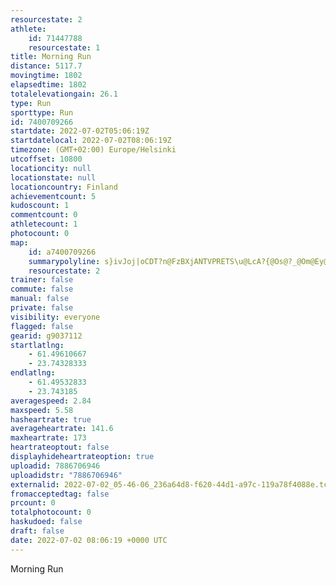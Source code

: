 ```yaml
---
resourcestate: 2
athlete:
    id: 71447788
    resourcestate: 1
title: Morning Run
distance: 5117.7
movingtime: 1802
elapsedtime: 1802
totalelevationgain: 26.1
type: Run
sporttype: Run
id: 7400709266
startdate: 2022-07-02T05:06:19Z
startdatelocal: 2022-07-02T08:06:19Z
timezone: (GMT+02:00) Europe/Helsinki
utcoffset: 10800
locationcity: null
locationstate: null
locationcountry: Finland
achievementcount: 5
kudoscount: 1
commentcount: 0
athletecount: 1
photocount: 0
map:
    id: a7400709266
    summarypolyline: s}ivJoj|oCDT?n@FzBXjANTVPRETS\u@LcA?{@Os@?_@Om@Ey@B_AO}@_@]GC]CMH[\GJGLGf@?\JhBF^Dv@@x@Fp@H^Pb@d@\J@HAf@]Nc@LmAC[IU?_@Im@?y@G_AMsAOa@KOUMSASHGHGP[fAEn@@fAFdAFp@D~ALj@Tl@XLN@HCHG^u@R}@?e@IeB?qAGk@@WKaAUi@UWEAe@FW\O\Mx@?v@JfA?n@@j@NvBBLTh@PTRBRCJGNQV{@F{@CsBMuBAw@Gg@IWMQ]OW@[VSj@Ij@CbAB\D~A@F@z@Ht@TbA\ZF@RAJG\q@Ny@@eAAyAI}@A}@Ea@Ka@Qc@UQWEGBMJIXW^If@?TLjBAhAH|BH^Lb@LPLJFBLEd@e@JWFa@HeAE{BQyDGSKOWQQE[La@b@KXEn@F~BNrDHZN`@XZFBN?ROTs@H_AEcFGcAQ}@QOMGOCYHW\Md@Ex@VlGNlAFVPTNBZGPUN_@Fk@?qEI{BM{@GMk@a@OAI@OLa@j@Or@A^DPDr@Lv@?x@DjBNh@P\VRLBTCV]HSHi@B}@KmAIaCO}AIQSUOCO@OFMNKVMz@?p@Bx@Jx@D|ANdAFTJNJNRHLCPMPi@Hk@DaAKyBEsBIo@GWSYQKUEG@ML]r@I\Cn@NvCTtCFV^d@N?RC^c@Lq@Bm@GiBIs@E}BSw@W[UKG?G@MJWj@GVGj@?XBdAH~@DjBANDv@N^NTf@LTKFIZw@He@@mAGcACq@EYCaAM_AM_@IOWQUA_@j@KHM^GfA@p@JbABlALdBL^^l@RFX?PW\oAFu@?i@E[KYCOMWA_AACCABAAa@Em@Qu@MUKMMAK@[PGHYt@Cj@P|BBPB`@AXTtCLh@b@`@PAf@q@ViADu@AWO_A@S
    resourcestate: 2
trainer: false
commute: false
manual: false
private: false
visibility: everyone
flagged: false
gearid: g9037112
startlatlng:
    - 61.49610667
    - 23.74328333
endlatlng:
    - 61.49532833
    - 23.743185
averagespeed: 2.84
maxspeed: 5.58
hasheartrate: true
averageheartrate: 141.6
maxheartrate: 173
heartrateoptout: false
displayhideheartrateoption: true
uploadid: 7886706946
uploadidstr: "7886706946"
externalid: 2022-07-02_05-46-06_236a64d8-f620-44d1-a97c-119a78f4088e.tcx
fromacceptedtag: false
prcount: 0
totalphotocount: 0
haskudoed: false
draft: false
date: 2022-07-02 08:06:19 +0000 UTC
---
```

Morning Run